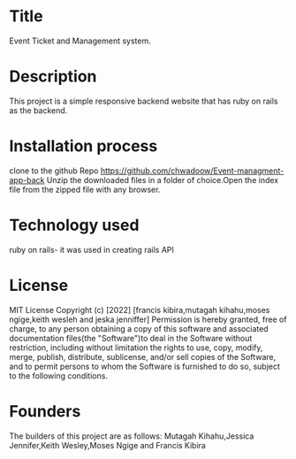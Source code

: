 # Title 
Event Ticket and Management system.

# Description

This project is a simple responsive backend website that has ruby on rails as the backend.

# Installation process 
clone to the github Repo https://github.com/chwadoow/Event-managment-app-back Unzip the downloaded files in a folder of choice.Open the index file from the zipped file with any browser.

# Technology used
ruby on rails- it was used in creating rails API


# License
 MIT License Copyright (c) [2022] [francis kibira,mutagah kihahu,moses ngige,keith wesleh and jeska jenniffer] Permission is hereby granted, free of charge, to any person obtaining a copy of this software and associated documentation files(the "Software")to deal in the Software without restriction, including without limitation the rights to use, copy, modify, merge, publish, distribute, sublicense, and/or sell copies of the Software, and to permit persons to whom the Software is furnished to do so, subject to the following conditions.

# Founders
The builders of this project are as follows: Mutagah Kihahu,Jessica Jennifer,Keith Wesley,Moses Ngige and Francis Kibira




